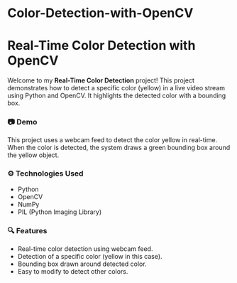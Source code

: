 # Color-Detection-with-OpenCV
# Real-Time Color Detection with OpenCV

Welcome to my **Real-Time Color Detection** project! This project demonstrates how to detect a specific color (yellow) in a live video stream using Python and OpenCV. It highlights the detected color with a bounding box.

### 📷 Demo

This project uses a webcam feed to detect the color yellow in real-time. When the color is detected, the system draws a green bounding box around the yellow object.

### ⚙️ Technologies Used
- Python
- OpenCV
- NumPy
- PIL (Python Imaging Library)

### 🔍 Features
- Real-time color detection using webcam feed.
- Detection of a specific color (yellow in this case).
- Bounding box drawn around detected color.
- Easy to modify to detect other colors.


